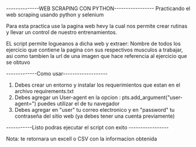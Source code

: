 --------------WEB SCRAPING CON PYTHON----------------- 
Practicando el web scraping usando python y selenium

Para esta practica use la pagina web hevy la cual nos permite crear rutinas y llevar un control de nuestro entrenamientos.

EL script permite logueanos a dicha web y extraer: Nombre de todos los ejercicio que contiene la pagina con sus respectivos musculos a trabajar,
asi como tambien la url de una imagen que hace referencia al ejercicio que se obtuvo

-------------Como usar-------------------
1) Debes crear un entorno y instalar los requerimientos que estan en el archivo requirements.txt
2) Debes agregar un User-agent en la opcion : pts.add_argument("user-agent=") puedes utilizar el de tu navegador
3) Debes agregar en "user" tu correo electronico y en "password" tu contraseña del sitio web (ya debes tener una cuenta previamente)

-----------Listo podras ejecutar el script con exito -----------------

Nota: te retornara un excell o CSV con la informacion obtenida

